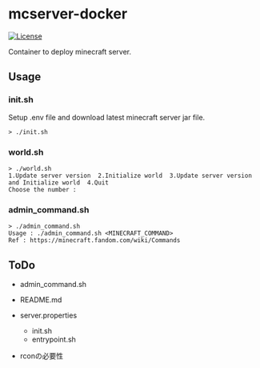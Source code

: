 # mcserver-docker
[![License](https://img.shields.io/github/license/c012vu5/mcserver-docker.svg?style=flat-square)](./LICENSE)

Container to deploy minecraft server.

## Usage

### init.sh
Setup .env file and download latest minecraft server jar file.

```console
> ./init.sh
```

### world.sh
```console
> ./world.sh
1.Update server version  2.Initialize world  3.Update server version and Initialize world  4.Quit
Choose the number :
```

### admin_command.sh
```console
> ./admin_command.sh
Usage : ./admin_command.sh <MINECRAFT_COMMAND>
Ref : https://minecraft.fandom.com/wiki/Commands
```

## ToDo

- admin_command.sh
- README.md
- server.properties
  - init.sh
  - entrypoint.sh

- rconの必要性
